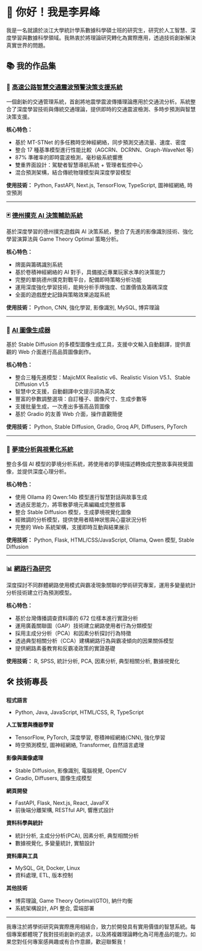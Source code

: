# 👋 你好！我是李昇峰
我是一名就讀於淡江大學統計學系數據科學碩士班的研究生，研究於人工智慧、深度學習與數據科學領域。我熱衷於將理論研究轉化為實際應用，透過技術創新解決真實世界的問題。

## 📚 我的作品集

### 🚗 [高速公路智慧交通震波預警決策支援系統](https://github.com/ws97109/Highway_traffic)

一個創新的交通管理系統，首創將地震學震波傳播理論應用於交通流分析。系統整合了深度學習技術與傳統交通理論，提供即時的交通震波檢測、多時步預測與智慧決策支援。

**核心特色：**
- 基於 MT-STNet 的多任務時空神經網絡，同步預測交通流量、速度、密度
- 整合 17 種基準模型進行性能比較（AGCRN、DCRNN、Graph-WaveNet 等）
- 87% 準確率的即時震波檢測，毫秒級系統響應
- 雙重界面設計：駕駛者智慧導航系統 + 管理者監控中心
- 混合預測架構，結合傳統物理模型與深度學習模型

**使用技術：** Python, FastAPI, Next.js, TensorFlow, TypeScript, 圖神經網絡, 時空預測

---

### 🃏 [德州撲克 AI 決策輔助系統](https://github.com/ws97109/poker_game_ai)

基於深度學習的德州撲克遊戲與 AI 決策系統，整合了先進的影像識別技術、強化學習演算法與 Game Theory Optimal 策略分析。

**核心特色：**
- 牌面與籌碼識別系統
- 基於卷積神經網絡的 AI 對手，具備接近專業玩家水準的決策能力
- 完整的單挑德州撲克對戰平台，配備即時策略分析功能
- 運用深度強化學習技術，能夠分析手牌強度、位置價值及籌碼深度
- 全面的遊戲歷史記錄與策略效果追蹤系統

**使用技術：** Python, CNN, 強化學習, 影像識別, MySQL, 博弈理論

---

### 🎨 [AI 圖像生成器](https://github.com/ws97109/generate_images_web)

基於 Stable Diffusion 的多模型圖像生成工具，支援中文輸入自動翻譯，提供直觀的 Web 介面進行高品質圖像創作。

**核心特色：**
- 整合三種先進模型：MajicMIX Realistic v6、Realistic Vision V5.1、Stable Diffusion v1.5
- 智慧中文支援，自動翻譯中文提示詞為英文
- 豐富的參數調整選項：自訂種子、圖像尺寸、生成步數等
- 支援批量生成，一次產出多張高品質圖像
- 基於 Gradio 的友善 Web 介面，操作直觀簡便

**使用技術：** Python, Stable Diffusion, Gradio, Groq API, Diffusers, PyTorch

---

### 🌙 [夢境分析與視覺化系統](https://github.com/ws97109/dream-analyzer)

整合多個 AI 模型的夢境分析系統，將使用者的夢境描述轉換成完整故事與視覺圖像，並提供深度心理分析。

**核心特色：**
- 使用 Ollama 的 Qwen:14b 模型進行智慧對話與故事生成
- 透過反思能力，將零散夢境元素編織成完整敘事
- 整合 Stable Diffusion 模型，生成夢境視覺化圖像
- 經微調的分析模型，提供使用者精神狀態與心靈狀況分析
- 完整的 Web 系統架構，支援即時互動與結果展示

**使用技術：** Python, Flask, HTML/CSS/JavaScript, Ollama, Qwen 模型, Stable Diffusion

---

### 📊 [網路行為研究](https://github.com/ws97109/Internet-behavior)

深度探討不同群體網路使用模式與霸凌現象關聯的學術研究專案，運用多變量統計分析技術建立行為預測模型。

**核心特色：**
- 基於台灣傳播調查資料庫的 672 位樣本進行實證分析
- 運用廣義關聯圖（GAP）技術建立網路使用者行為分類模型
- 採用主成分分析（PCA）和因素分析探討行為特徵
- 透過典型相關分析（CCA）建構網路行為與霸凌傾向的因果關係模型
- 提供網路素養教育和反霸凌政策的實證基礎

**使用技術：** R, SPSS, 統計分析, PCA, 因素分析, 典型相關分析, 數據視覺化

## 🛠️ 技術專長

**程式語言**
- Python, Java, JavaScript, HTML/CSS, R, TypeScript

**人工智慧與機器學習**
- TensorFlow, PyTorch, 深度學習, 卷積神經網絡(CNN), 強化學習
- 時空預測模型, 圖神經網絡, Transformer, 自然語言處理

**影像與圖像處理**
- Stable Diffusion, 影像識別, 電腦視覺, OpenCV
- Gradio, Diffusers, 圖像生成模型

**網頁開發**
- FastAPI, Flask, Next.js, React, JavaFX
- 前後端分離架構, RESTful API, 響應式設計

**資料科學與統計**
- 統計分析, 主成分分析(PCA), 因素分析, 典型相關分析
- 數據視覺化, 多變量統計, 實驗設計

**資料庫與工具**
- MySQL, Git, Docker, Linux
- 資料處理, ETL, 版本控制

**其他技術**
- 博弈理論, Game Theory Optimal(GTO), 納什均衡
- 系統架構設計, API 整合, 雲端部署

---

我專注於將學術研究與實際應用相結合，致力於開發具有實用價值的智慧系統。每個專案都體現了我對技術創新的追求，以及將複雜理論轉化為可用產品的能力。如果您對任何專案感興趣或有合作意願，歡迎聯繫我！

